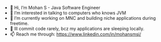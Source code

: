 - 👋 Hi, I’m Mohan S - Java Software Engineer
- 👀 I’m interested in talking to computers who knows JVM
- 🌱 I’m currently working on MNC and building niche applications during freetime.
- 💞️ Ill commit code rarely, bcz my applications are sleeping locally. 
- 📫 Reach me through: https://www.linkedin.com/in/mohansmsi/

<!---
responze/responze is a ✨ special ✨ repository because its `README.md` (this file) appears on your GitHub profile.
You can click the Preview link to take a look at your changes.
--->
